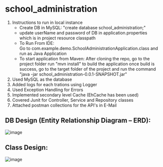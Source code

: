 # school_administration
1. Instructions to run in local instance
	* Create DB in MySQL: "create database school_administration;"
	* update userName and password of DB in application.properties which is in project resource classpath
	* To Run From IDE:  
      		Go to com.example.demo.SchoolAdministrationApplication.class and run as Java Application
	* To start application from Maven: 
     		After cloning the repo, go to the project folder 
     		run "mvn install" to build the application 
     		once build is success, go to the target folder of the project and run the command "java -jar school_administration-0.0.1-SNAPSHOT.jar"
2. Used MySQL as the database
3. Added logs for each trations using Logger
4. Used Exception Handling for Errors
5. Implemented secondary level Cache (EhCache has been used)
6. Covered Junit for Controller, Service and Repository classes
7. Attached postman collections for the API's in E-Mail


## DB Design (Entity Relationship Diagram – ERD):

![image](https://user-images.githubusercontent.com/68632132/204479460-252a578d-2953-4afa-9fe1-124450a1077d.png)

## Class Design:

![image](https://user-images.githubusercontent.com/68632132/204479486-011e177a-534f-4a14-938e-93943bfbcb8e.png)
